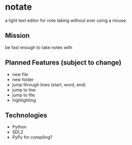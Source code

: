# notate
a light text editor for note taking without ever using a mouse.
## Mission
be fast enough to take notes with
## Planned Features (subject to change)
- new file
- new folder
- jump through lines (start, word, end)
- jump to line
- jump to file
- highlighting
## Technologies
- Python
- SDL2
- PyPy for compiling?